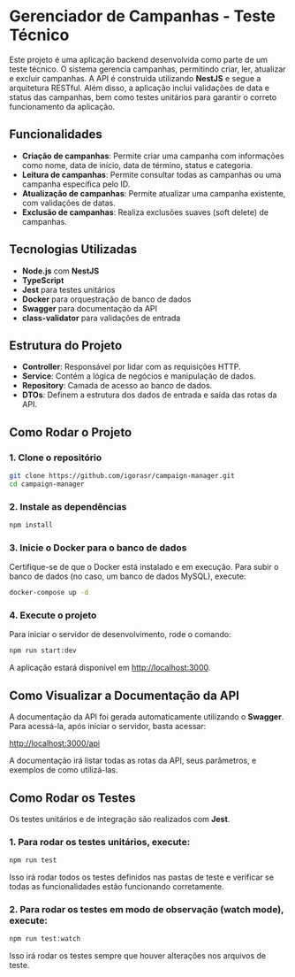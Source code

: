 
# Gerenciador de Campanhas - Teste Técnico

Este projeto é uma aplicação backend desenvolvida como parte de um teste técnico. O sistema gerencia campanhas, permitindo criar, ler, atualizar e excluir campanhas. A API é construída utilizando **NestJS** e segue a arquitetura RESTful. Além disso, a aplicação inclui validações de data e status das campanhas, bem como testes unitários para garantir o correto funcionamento da aplicação.

## Funcionalidades

- **Criação de campanhas**: Permite criar uma campanha com informações como nome, data de início, data de término, status e categoria.
- **Leitura de campanhas**: Permite consultar todas as campanhas ou uma campanha específica pelo ID.
- **Atualização de campanhas**: Permite atualizar uma campanha existente, com validações de datas.
- **Exclusão de campanhas**: Realiza exclusões suaves (soft delete) de campanhas.

## Tecnologias Utilizadas

- **Node.js** com **NestJS**
- **TypeScript**
- **Jest** para testes unitários
- **Docker** para orquestração de banco de dados
- **Swagger** para documentação da API
- **class-validator** para validações de entrada

## Estrutura do Projeto

- **Controller**: Responsável por lidar com as requisições HTTP.
- **Service**: Contém a lógica de negócios e manipulação de dados.
- **Repository**: Camada de acesso ao banco de dados.
- **DTOs**: Definem a estrutura dos dados de entrada e saída das rotas da API.

## Como Rodar o Projeto

### 1. Clone o repositório

```bash
git clone https://github.com/igorasr/campaign-manager.git
cd campaign-manager
```

### 2. Instale as dependências

```bash
npm install
```

### 3. Inicie o Docker para o banco de dados

Certifique-se de que o Docker está instalado e em execução. Para subir o banco de dados (no caso, um banco de dados MySQL), execute:

```bash
docker-compose up -d
```

### 4. Execute o projeto

Para iniciar o servidor de desenvolvimento, rode o comando:

```bash
npm run start:dev
```

A aplicação estará disponível em [http://localhost:3000](http://localhost:3000).

## Como Visualizar a Documentação da API

A documentação da API foi gerada automaticamente utilizando o **Swagger**. Para acessá-la, após iniciar o servidor, basta acessar:

[http://localhost:3000/api](http://localhost:3000/api)

A documentação irá listar todas as rotas da API, seus parâmetros, e exemplos de como utilizá-las.

## Como Rodar os Testes

Os testes unitários e de integração são realizados com **Jest**.

### 1. Para rodar os testes unitários, execute:

```bash
npm run test
```

Isso irá rodar todos os testes definidos nas pastas de teste e verificar se todas as funcionalidades estão funcionando corretamente.

### 2. Para rodar os testes em modo de observação (watch mode), execute:

```bash
npm run test:watch
```

Isso irá rodar os testes sempre que houver alterações nos arquivos de teste.


